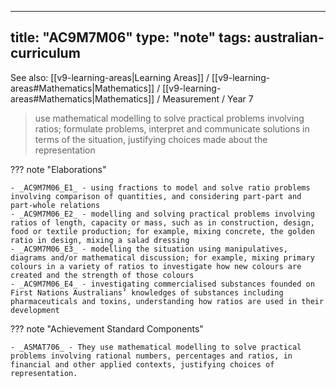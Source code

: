 
---
title: "AC9M7M06"
type: "note"
tags: australian-curriculum
---

See also: [[v9-learning-areas|Learning Areas]] / [[v9-learning-areas#Mathematics|Mathematics]] / [[v9-learning-areas#Mathematics|Mathematics]] / Measurement / Year 7

> use mathematical modelling to solve practical problems involving ratios; formulate problems, interpret and communicate solutions in terms of the situation, justifying choices made about the representation

??? note "Elaborations"

	- _AC9M7M06_E1_ - using fractions to model and solve ratio problems involving comparison of quantities, and considering part-part and part-whole relations
	- _AC9M7M06_E2_ - modelling and solving practical problems involving ratios of length, capacity or mass, such as in construction, design, food or textile production; for example, mixing concrete, the golden ratio in design, mixing a salad dressing
	- _AC9M7M06_E3_ - modelling the situation using manipulatives, diagrams and/or mathematical discussion; for example, mixing primary colours in a variety of ratios to investigate how new colours are created and the strength of those colours
	- _AC9M7M06_E4_ - investigating commercialised substances founded on First Nations Australians’ knowledges of substances including pharmaceuticals and toxins, understanding how ratios are used in their development
??? note "Achievement Standard Components"

	- _ASMAT706_ - They use mathematical modelling to solve practical problems involving rational numbers, percentages and ratios, in financial and other applied contexts, justifying choices of representation.

[//begin]: # "Autogenerated link references for markdown compatibility"
[v9-learning-areas]: ..%2Fv9-learning-areas "Learning Areas"
[//end]: # "Autogenerated link references" 
